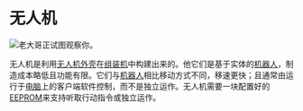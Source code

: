 # 无人机

![老大哥正试图观察你。](item:OpenComputers:item@84)

无人机是利用[无人机外壳](droneCase1.md)在[组装机](../block/assembler.md)中构建出来的。他它们是基于实体的[机器人](../block/robot.md)，制造成本略低且功能有限。它们与[机器人](../block/robot.md)相比移动方式不同，移速更快；且通常由运行于[电脑](../general/computer.md)上的客户端软件控制，而不是独立运作。无人机需要一块配置好的[EEPROM](eeprom.md)来支持听取行动指令或独立运作。
